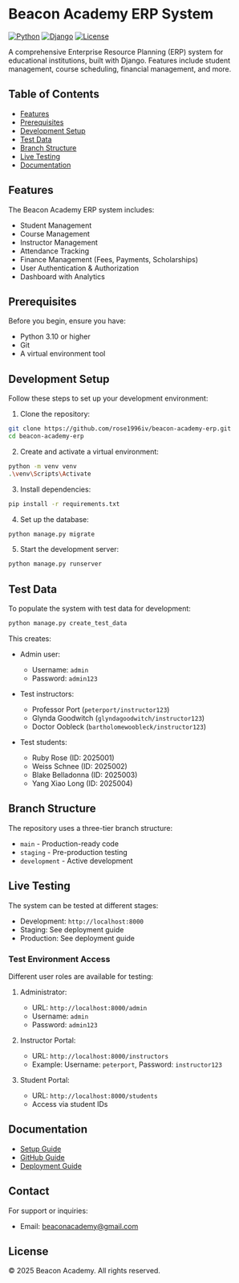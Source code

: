 # Beacon Academy ERP System

[![Python](https://img.shields.io/badge/Python-3.13-blue.svg)](https://www.python.org/downloads/)
[![Django](https://img.shields.io/badge/Django-5.0.1-green.svg)](https://www.djangoproject.com/)
[![License](https://img.shields.io/badge/License-MIT-blue.svg)](LICENSE)

A comprehensive Enterprise Resource Planning (ERP) system for educational institutions, built with Django. Features include student management, course scheduling, financial management, and more.

## Table of Contents

- [Features](#features)
- [Prerequisites](#prerequisites)
- [Development Setup](#development-setup)
- [Test Data](#test-data)
- [Branch Structure](#branch-structure)
- [Live Testing](#live-testing)
- [Documentation](#documentation)

## Features

The Beacon Academy ERP system includes:

- Student Management
- Course Management
- Instructor Management
- Attendance Tracking
- Finance Management (Fees, Payments, Scholarships)
- User Authentication & Authorization
- Dashboard with Analytics

## Prerequisites

Before you begin, ensure you have:

- Python 3.10 or higher
- Git
- A virtual environment tool

## Development Setup

Follow these steps to set up your development environment:

1. Clone the repository:

```bash
git clone https://github.com/rose1996iv/beacon-academy-erp.git
cd beacon-academy-erp
```

2. Create and activate a virtual environment:

```bash
python -m venv venv
.\venv\Scripts\Activate
```

3. Install dependencies:

```bash
pip install -r requirements.txt
```

4. Set up the database:

```bash
python manage.py migrate
```

5. Start the development server:

```bash
python manage.py runserver
```

## Test Data

To populate the system with test data for development:

```bash
python manage.py create_test_data
```

This creates:

- Admin user:
  - Username: `admin`
  - Password: `admin123`

- Test instructors:
  - Professor Port (`peterport/instructor123`)
  - Glynda Goodwitch (`glyndagoodwitch/instructor123`)
  - Doctor Oobleck (`bartholomewoobleck/instructor123`)

- Test students:
  - Ruby Rose (ID: 2025001)
  - Weiss Schnee (ID: 2025002)
  - Blake Belladonna (ID: 2025003)
  - Yang Xiao Long (ID: 2025004)

## Branch Structure

The repository uses a three-tier branch structure:

- `main` - Production-ready code
- `staging` - Pre-production testing
- `development` - Active development

## Live Testing

The system can be tested at different stages:

- Development: `http://localhost:8000`
- Staging: See deployment guide
- Production: See deployment guide

### Test Environment Access

Different user roles are available for testing:

1. Administrator:
   - URL: `http://localhost:8000/admin`
   - Username: `admin`
   - Password: `admin123`

2. Instructor Portal:
   - URL: `http://localhost:8000/instructors`
   - Example: Username: `peterport`, Password: `instructor123`

3. Student Portal:
   - URL: `http://localhost:8000/students`
   - Access via student IDs

## Documentation

- [Setup Guide](SETUP_GUIDE.md)
- [GitHub Guide](GITHUB_GUIDE.md)
- [Deployment Guide](DEPLOYMENT.md)

## Contact

For support or inquiries:
- Email: beaconacademy@gmail.com

## License

© 2025 Beacon Academy. All rights reserved.
